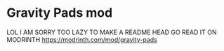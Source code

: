 # Gravity Pads mod
LOL I AM SORRY TOO LAZY TO MAKE A README HEAD GO READ IT ON MODRINTH https://modrinth.com/mod/gravity-pads
